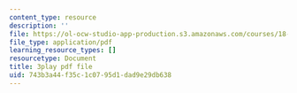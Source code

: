```yaml
---
content_type: resource
description: ''
file: https://ol-ocw-studio-app-production.s3.amazonaws.com/courses/18-065-matrix-methods-in-data-analysis-signal-processing-and-machine-learning-spring-2018/743b3a44f35c1c0795d1dad9e29db638_L3-WFKCW-tY.pdf
file_type: application/pdf
learning_resource_types: []
resourcetype: Document
title: 3play pdf file
uid: 743b3a44-f35c-1c07-95d1-dad9e29db638
---
```

